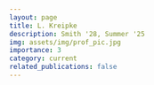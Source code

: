 ```yaml
---
layout: page
title: L. Kreipke
description: Smith '28, Summer '25
img: assets/img/prof_pic.jpg
importance: 3
category: current
related_publications: false
---
```

